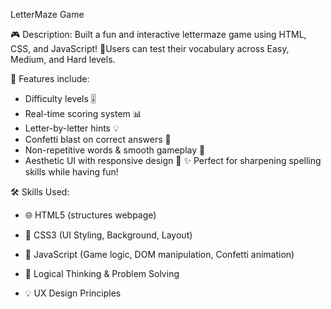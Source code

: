 LetterMaze Game

🎮 Description:
Built a fun and interactive lettermaze game using HTML, CSS, and JavaScript! 🧠Users can test their vocabulary across Easy, Medium, and Hard levels.

🎯 Features include:
* Difficulty levels 🎚️
* Real-time scoring system 📊
* Letter-by-letter hints 💡
* Confetti blast on correct answers 🎉
* Non-repetitive words & smooth gameplay 🔁
* Aesthetic UI with responsive design 🎨
✨ Perfect for sharpening spelling skills while having fun!

🛠️ Skills Used:

* 🌐 HTML5 (structures webpage)

* 🎨 CSS3 (UI Styling, Background, Layout)

* 📜 JavaScript (Game logic, DOM manipulation, Confetti animation)

* 🧠 Logical Thinking & Problem Solving

* 💡 UX Design Principles



